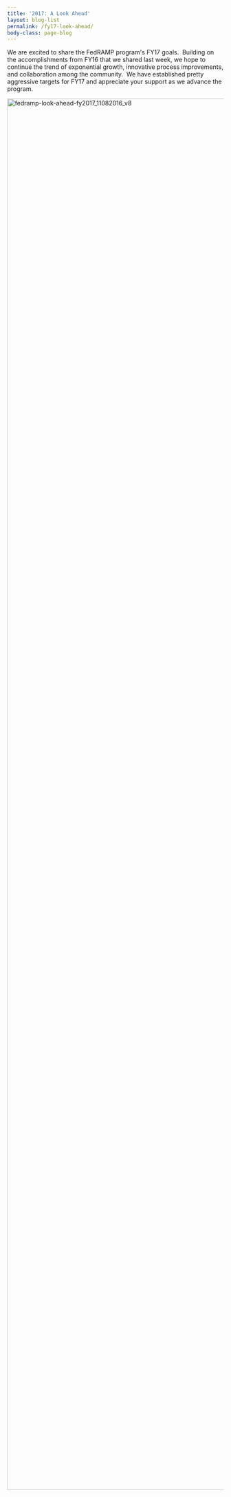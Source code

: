 ```yaml
---
title: '2017: A Look Ahead'
layout: blog-list
permalink: /fy17-look-ahead/
body-class: page-blog
---
```

We are excited to share the FedRAMP program's FY17 goals.  Building on the accomplishments from FY16 that we shared last week, we hope to continue the trend of exponential growth, innovative process improvements, and collaboration among the community.  We have established pretty aggressive targets for FY17 and appreciate your support as we advance the program.

[<img class="alignnone size-full wp-image-65341" src="https://s3.amazonaws.com/sitesusa/wp-content/uploads/sites/482/2016/11/FedRAMP-Look-Ahead-FY2017_11082016_V8.jpg" alt="fedramp-look-ahead-fy2017_11082016_v8" width="1275" height="3230" srcset="https://s3.amazonaws.com/sitesusa/wp-content/uploads/sites/482/2016/11/FedRAMP-Look-Ahead-FY2017_11082016_V8.jpg 1275w, https://s3.amazonaws.com/sitesusa/wp-content/uploads/sites/482/2016/11/FedRAMP-Look-Ahead-FY2017_11082016_V8-118x300.jpg 118w, https://s3.amazonaws.com/sitesusa/wp-content/uploads/sites/482/2016/11/FedRAMP-Look-Ahead-FY2017_11082016_V8-768x1946.jpg 768w, https://s3.amazonaws.com/sitesusa/wp-content/uploads/sites/482/2016/11/FedRAMP-Look-Ahead-FY2017_11082016_V8-404x1024.jpg 404w" sizes="(max-width: 1275px) 100vw, 1275px" />](https://s3.amazonaws.com/sitesusa/wp-content/uploads/sites/482/2016/11/FedRAMP-Look-Ahead-FY2017_11082016_V8.jpg)
